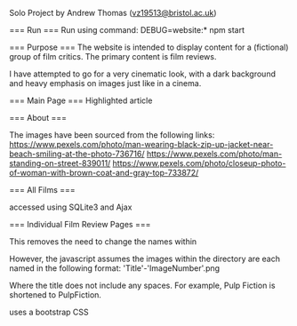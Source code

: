 Solo Project by Andrew Thomas (vz19513@bristol.ac.uk)

=== Run ===
Run using command:
	DEBUG=website:* npm start

=== Purpose ===
The website is intended to display content for a (fictional) group of film critics. The primary content is film reviews.

I have attempted to go for a very cinematic look, with a dark background and heavy emphasis on images just like in a cinema.

=== Main Page ===
Highlighted article 

=== About ===

The images have been sourced from the following links:
https://www.pexels.com/photo/man-wearing-black-zip-up-jacket-near-beach-smiling-at-the-photo-736716/
https://www.pexels.com/photo/man-standing-on-street-839011/
https://www.pexels.com/photo/closeup-photo-of-woman-with-brown-coat-and-gray-top-733872/

=== All Films ===

accessed using SQLite3 and Ajax

=== Individual Film Review Pages ===

This removes the need to change the names within 

However, the javascript assumes the images within the directory are each named in the following format: 'Title'-'ImageNumber'.png

Where the title does not include any spaces. For example, Pulp Fiction is shortened to PulpFiction.

uses a bootstrap CSS
